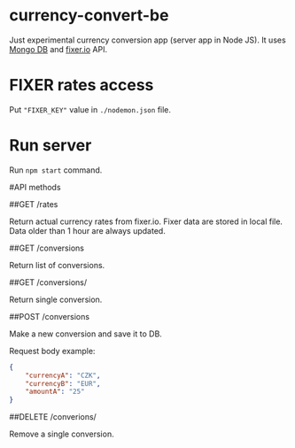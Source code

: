 # currency-convert-be

Just experimental currency conversion app (server app in Node JS). It uses [Mongo DB](https://www.mongodb.com/) and [fixer.io](https://fixer.io/) API.

# FIXER rates access

Put `"FIXER_KEY"` value in `./nodemon.json` file.

# Run server

Run `npm start` command.

#API methods

##GET /rates

Return actual currency rates from fixer.io. Fixer data are stored in local file. Data older than 1 hour are always updated.

##GET /conversions

Return list of conversions.

##GET /conversions/<conversion-id>

Return single conversion.

##POST /conversions

Make a new conversion and save it to DB.

Request body example:

```json
{
	"currencyA": "CZK",
	"currencyB": "EUR",
	"amountA": "25"
}
```

##DELETE /converions/<conversion-id>

Remove a single conversion.
